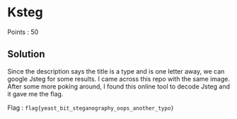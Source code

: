 # Ksteg

Points : 50

## Solution

Since the description says the title is a type and is one letter away, we can google Jsteg for some results. I came across this repo with the same image. After some more poking around, I found this online tool to decode Jsteg and it gave me the flag.

Flag : `flag{yeast_bit_steganography_oops_another_typo}`
